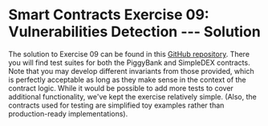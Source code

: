 # Smart Contracts Exercise 09: Vulnerabilities Detection --- Solution

The solution to Exercise 09 can be found in this [GitHub repository](https://github.com/radovluk/Smart-Contract-Exercise/tree/main/09-Vulnerabilities-Detection/solution/solution-code). There you will find test suites for both the PiggyBank and SimpleDEX contracts. Note that you may develop different invariants from those provided, which is perfectly acceptable as long as they make sense in the context of the contract logic. While it would be possible to add more tests to cover additional functionality, we've kept the exercise relatively simple. (Also, the contracts used for testing are simplified toy examples rather than production-ready implementations).